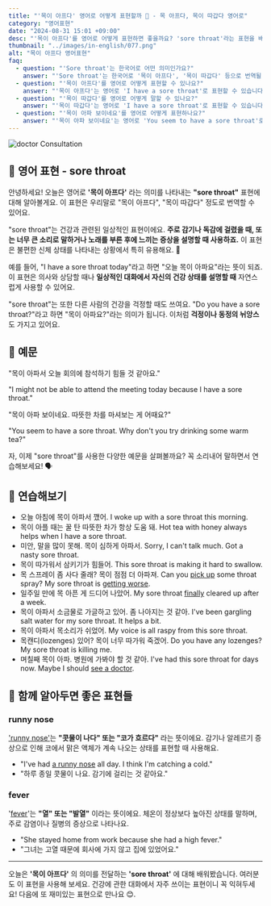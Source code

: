 ```yaml
---
title: "'목이 아프다' 영어로 어떻게 표현할까 🤒 - 목 아프다, 목이 따갑다 영어로"
category: "영어표현"
date: "2024-08-31 15:01 +09:00"
desc: "'목이 아프다'를 영어로 어떻게 표현하면 좋을까요? 'sore throat'라는 표현을 배워봅시다. '목이 아파서 회의에 참석하기 힘들어요', '목이 아파 보이네요. 따뜻한 차를 마셔보세요' 등을 영어로 표현하는 법을 알아봅시다. 다양한 예문을 통해서 연습하고 본인의 표현으로 만들어 보세요."
thumbnail: "../images/in-english/077.png"
alt: "목이 아프다 영어표현"
faq:
  - question: "'Sore throat'는 한국어로 어떤 의미인가요?"
    answer: "'Sore throat'는 한국어로 '목이 아프다', '목이 따갑다' 등으로 번역될 수 있습니다."
  - question: "'목이 아프다'를 영어로 어떻게 표현할 수 있나요?"
    answer: "'목이 아프다'는 영어로 'I have a sore throat'로 표현할 수 있습니다."
  - question: "'목이 따갑다'를 영어로 어떻게 말할 수 있나요?"
    answer: "'목이 따갑다'는 영어로 'I have a sore throat'로 표현할 수 있습니다."
  - question: "'목이 아파 보이네요'를 영어로 어떻게 표현하나요?"
    answer: "'목이 아파 보이네요'는 영어로 'You seem to have a sore throat'로 표현할 수 있습니다."
---
```


![doctor Consultation](../images/in-english/077-1.avif)

## 🌟 영어 표현 - sore throat

안녕하세요! 오늘은 영어로 **'목이 아프다'** 라는 의미를 나타내는 **"sore throat"** 표현에 대해 알아볼게요. 이 표현은 우리말로 "목이 아프다", "목이 따갑다" 정도로 번역할 수 있어요.

"sore throat"는 건강과 관련된 일상적인 표현이에요. **주로 감기나 독감에 걸렸을 때, 또는 너무 큰 소리로 말하거나 노래를 부른 후에 느끼는 증상을 설명할 때 사용하죠.** 이 표현은 불편한 신체 상태를 나타내는 상황에서 특히 유용해요. 🤒

예를 들어, "I have a sore throat today"라고 하면 "오늘 목이 아파요"라는 뜻이 되죠. 이 표현은 의사와 상담할 때나 **일상적인 대화에서 자신의 건강 상태를 설명할 때** 자연스럽게 사용할 수 있어요.

"sore throat"는 또한 다른 사람의 건강을 걱정할 때도 쓰여요. "Do you have a sore throat?"라고 하면 "목이 아파요?"라는 의미가 됩니다. 이처럼 **걱정이나 동정의 뉘앙스**도 가지고 있어요.

## 📖 예문

"목이 아파서 오늘 회의에 참석하기 힘들 것 같아요."

"I might not be able to attend the meeting today because I have a sore throat."

"목이 아파 보이네요. 따뜻한 차를 마셔보는 게 어때요?"

"You seem to have a sore throat. Why don't you try drinking some warm tea?"

자, 이제 "sore throat"를 사용한 다양한 예문을 살펴볼까요? 꼭 소리내어 말하면서 연습해보세요! 🗣️

## 💬 연습해보기

<ul data-interactive-list>
  <li data-interactive-item>
    <span data-toggler>오늘 아침에 목이 아파서 깼어.</span>
    <span data-answer>I woke up with a sore throat this morning.</span>
  </li>
  <li data-interactive-item>
    <span data-toggler>목이 아플 때는 꿀 탄 따뜻한 차가 항상 도움 돼.</span>
    <span data-answer>Hot tea with honey always helps when I have a sore throat.</span>
  </li>
  <li data-interactive-item>
    <span data-toggler>미안, 말을 많이 못해. 목이 심하게 아파서.</span>
    <span data-answer>Sorry, I can't talk much. Got a nasty sore throat.</span>
  </li>
  <li data-interactive-item>
    <span data-toggler>목이 따가워서 삼키기가 힘들어.</span>
    <span data-answer>This sore throat is making it hard to swallow.</span>
  </li>
  <li data-interactive-item>
    <span data-toggler>목 스프레이 좀 사다 줄래? 목이 점점 더 아파져.</span>
    <span data-answer>Can you <a href="/blog/in-english/178.pick-up/">pick up</a> some throat spray? My sore throat is <a href="/blog/in-english/234.get-worse/">getting worse</a>.</span>
  </li>
  <li data-interactive-item>
    <span data-toggler>일주일 만에 목 아픈 게 드디어 나았어.</span>
    <span data-answer>My sore throat <a href="/blog/in-english/182.finally/">finally</a> cleared up after a week.</span>
  </li>
  <li data-interactive-item>
    <span data-toggler>목이 아파서 소금물로 가글하고 있어. 좀 나아지는 것 같아.</span>
    <span data-answer>I've been gargling salt water for my sore throat. It helps a bit.</span>
  </li>
  <li data-interactive-item>
    <span data-toggler>목이 아파서 목소리가 쉬었어.</span>
    <span data-answer>My voice is all raspy from this sore throat.</span>
  </li>
  <li data-interactive-item>
    <span data-toggler>목캔디(lozenges) 있어? 목이 너무 따가워 죽겠어.</span>
    <span data-answer>Do you have any lozenges? My sore throat is killing me.</span>
  </li>
  <li data-interactive-item>
    <span data-toggler>며칠째 목이 아파. 병원에 가봐야 할 것 같아.</span>
    <span data-answer>I've had this sore throat for days now. Maybe I should <a href="/blog/in-english/423.see-a-doctor/">see a doctor</a>.</span>
  </li>
</ul>

## 🤝 함께 알아두면 좋은 표현들

### runny nose

['runny nose'](/blog/in-english/101.runny-nose/)는 **"콧물이 나다" 또는 "코가 흐르다"** 라는 뜻이에요. 감기나 알레르기 증상으로 인해 코에서 맑은 액체가 계속 나오는 상태를 표현할 때 사용해요.

- "I've had [a runny nose](/blog/in-english/101.runny-nose/) all day. I think I'm catching a cold."
- "하루 종일 콧물이 나요. 감기에 걸리는 것 같아요."

### fever

'[fever](/blog/in-english/574.fever/)'는 **"열" 또는 "발열"** 이라는 뜻이에요. 체온이 정상보다 높아진 상태를 말하며, 주로 감염이나 질병의 증상으로 나타나요.

- "She stayed home from work because she had a high fever."
- "그녀는 고열 때문에 회사에 가지 않고 집에 있었어요."

---

오늘은 **'목이 아프다'** 의 의미를 전달하는 **'sore throat'** 에 대해 배워봤습니다. 여러분도 이 표현을 사용해 보세요. 건강에 관한 대화에서 자주 쓰이는 표현이니 꼭 익혀두세요! 다음에 또 재미있는 표현으로 만나요 😊.
